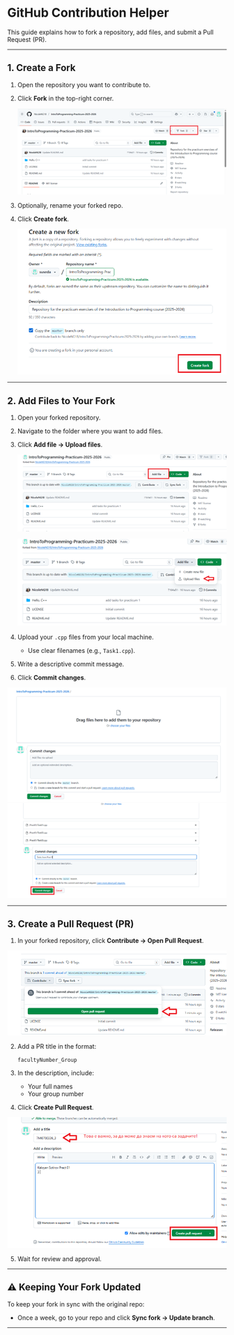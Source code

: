 # GitHub Contribution Helper

This guide explains how to fork a repository, add files, and submit a Pull Request (PR).

---

## 1. Create a Fork

1. Open the repository you want to contribute to.
2. Click **Fork** in the top-right corner.

   ![Fork button](./Images/Capture.PNG)
3. Optionally, rename your forked repo.
4. Click **Create fork**.
   
   ![Create Fork](./Images/Capture2.PNG)

---

## 2. Add Files to Your Fork

1. Open your forked repository.
2. Navigate to the folder where you want to add files.
3. Click **Add file → Upload files**.

      ![Add file](./Images/Capture3.PNG)

      ![Upload files](./Images/Capture4.PNG)

4. Upload your `.cpp` files from your local machine.

   * Use clear filenames (e.g., `Task1.cpp`).
5. Write a descriptive commit message.
6. Click **Commit changes**.


 ![Commit](./Images/Capture5.PNG)
 ![Commit](./Images/Capture6.PNG)

---


## 3. Create a Pull Request (PR)

1. In your forked repository, click **Contribute → Open Pull Request**.
 
 ![Open PR](./Images/Capture7.PNG)


2. Add a PR title in the format:

   ```
   facultyNumber_Group
   ```
3. In the description, include:

   * Your full names
   * Your group number
4. Click **Create Pull Request**.
 
 ![Create PR](./Images/Capture8.PNG)


5. Wait for review and approval.

---

## ⚠️ Keeping Your Fork Updated

To keep your fork in sync with the original repo:

* Once a week, go to your repo and click **Sync fork → Update branch**.

---

